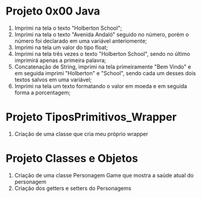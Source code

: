 # Projeto 0x00 Java
1. Imprimi na tela o texto "Holberton School";
2. Imprimi na tela o texto "Avenida Andaló" seguido no número, porém o número foi declarado em uma variável anteriomente;
3. Imprimi na tela um valor do tipo float;
4. Imprimi na tela três vezes o texto "Holberton School", sendo no último imprimirá apenas a primeira palavra;
5. Concatenação de String, imprimi na tela primeiramente "Bem Vindo" e em seguida imprimi "Holberton" e "School", sendo cada um desses dois textos salvos em uma variável;
6. Imprimi na tela um texto formatando o valor em moeda e em seguida forma a porcentagem;

# Projeto TiposPrimitivos_Wrapper
1. Criação de uma classe que cria meu próprio wrapper

# Projeto Classes e Objetos
1. Criação de uma classe Personagem Game que mostra a saúde atual do personagem
2. Criação dos getters e setters do Personagems